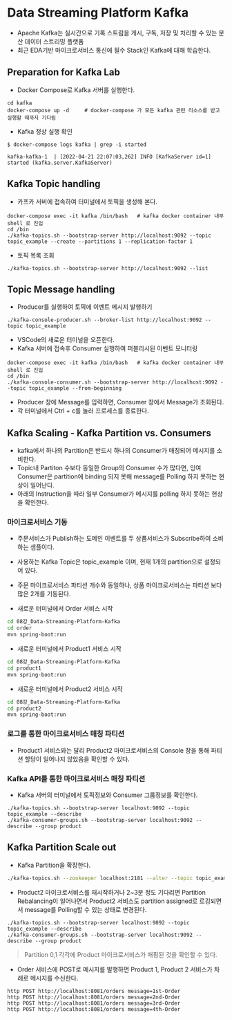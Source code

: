 # Data Streaming Platform Kafka
- Apache Kafka는 실시간으로 기록 스트림을 게시, 구독, 저장 및 처리할 수 있는 분산 데이터 스트리밍 플랫폼 
- 최근 EDA기반 마이크로서비스 통신에 필수 Stack인 Kafka에 대해 학습한다.


## Preparation for Kafka Lab
- Docker Compose로 Kafka 서버를 실행한다.
```
cd kafka
docker-compose up -d     # docker-compose 가 모든 kafka 관련 리소스를 받고 실행할 때까지 기다림
```
- Kafka 정상 실행 확인
```
$ docker-compose logs kafka | grep -i started    

kafka-kafka-1  | [2022-04-21 22:07:03,262] INFO [KafkaServer id=1] started (kafka.server.KafkaServer)
```

## Kafka Topic handling
- 카프카 서버에 접속하여 터미널에서 토픽을 생성해 본다.
```
docker-compose exec -it kafka /bin/bash   # kafka docker container 내부 shell 로 진입
cd /bin
./kafka-topics.sh --bootstrap-server http://localhost:9092 --topic topic_example --create --partitions 1 --replication-factor 1
```

- 토픽 목록 조회
```
./kafka-topics.sh --bootstrap-server http://localhost:9092 --list 
```

## Topic Message handling
- Producer를 실행하여 토픽에 이벤트 메시지 발행하기 
```
./kafka-console-producer.sh --broker-list http://localhost:9092 --topic topic_example

```

- VSCode의 새로운 터미널을 오픈한다.
- Kafka 서버에 접속후 Consumer 실행하여 퍼블리시된 이벤트 모니터링 
```
docker-compose exec -it kafka /bin/bash   # kafka docker container 내부 shell 로 진입
cd /bin
./kafka-console-consumer.sh --bootstrap-server http://localhost:9092 --topic topic_example --from-beginning
```

- Producer 창에 Message를 입력하면, Consumer 창에서 Message가 조회된다.
- 각 터미널에서 Ctrl + c를 눌러 프로세스를 종료한다.

## Kafka Scaling - Kafka Partition vs. Consumers
- kafka에서 하나의 Partition은 반드시 하나의 Consumer가 매칭되어 메시지를 소비한다. 
- Topic내 Partiton 수보다 동일한 Group의 Consumer 수가 많다면, 잉여 Consumer은 partition에 binding 되지 못해 message를 Polling 하지 못하는 현상이 일어난다. 
- 아래의 Instruction을 따라 일부 Consumer가 메시지를 polling 하지 못하는 현상을 확인한다. 

### 마이크로서비스 기동
- 주문서비스가 Publish하는 도메인 이벤트를 두 상품서비스가 Subscribe하여 소비하는 샘플이다.
- 사용하는 Kafka Topic은 topic_example 이며, 현재 1개의 partition으로 설정되어 있다.
- 주문 마이크로서비스 파티션 개수와 동일하나, 상품 마이크로서비스는 파티션 보다 많은 2개를 기동된다.

- 새로운 터미널에서 Order 서비스 시작
```bash
cd 08강_Data-Streaming-Platform-Kafka
cd order
mvn spring-boot:run
```

- 새로운 터미널에서 Product1 서비스 시작
```bash
cd 08강_Data-Streaming-Platform-Kafka
cd product1
mvn spring-boot:run
```

- 새로운 터미널에서 Product2 서비스 시작
```bash
cd 08강_Data-Streaming-Platform-Kafka
cd product2
mvn spring-boot:run
```

### 로그를 통한 마이크로서비스 매칭 파티션 
- Product1 서비스와는 달리 Product2 마이크로서비스의 Console 창을 통해 파티션 할당이 일어나지 않았음을 확인할 수 있다.

### Kafka API를 통한 마이크로서비스 매칭 파티션 
- Kafka 서버의 터미널에서 토픽정보와 Consumer 그룹정보를 확인한다.
```
./kafka-topics.sh --bootstrap-server localhost:9092 --topic topic_example --describe
./kafka-consumer-groups.sh --bootstrap-server localhost:9092 --describe --group product
```


## Kafka Partition Scale out 
- Kafka Partition을 확장한다. 

```sh 
./kafka-topics.sh --zookeeper localhost:2181 --alter --topic topic_example -partitions 2
```

- Product2 마이크로서비스를 재시작하거나 2~3분 정도 기다리면 Partition Rebalancing이 일어나면서 Product2 서비스도 partition assigned로 로깅되면서 message를 Polling할 수 있는 상태로 변경된다.
```
./kafka-topics.sh --bootstrap-server localhost:9092 --topic topic_example --describe
./kafka-consumer-groups.sh --bootstrap-server localhost:9092 --describe --group product
```

> Partition 0,1 각각에 Product 마이크로서비스가 매핑된 것을 확인할 수 있다.

- Order 서비스에 POST로 메시지를 발행하면 Product 1, Product 2 서비스가 차례로 메시지를 수신한다. 

```
http POST http://localhost:8081/orders message=1st-Order
http POST http://localhost:8081/orders message=2nd-Order
http POST http://localhost:8081/orders message=3rd-Order
http POST http://localhost:8081/orders message=4th-Order
```
